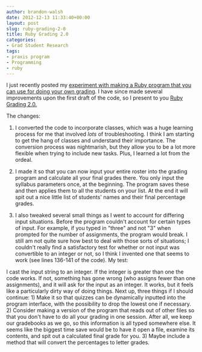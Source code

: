 ```yaml
---
author: brandon-walsh
date: 2012-12-13 11:33:40+00:00
layout: post
slug: ruby-grading-2-0
title: Ruby Grading 2.0
categories:
- Grad Student Research
tags:
- praxis program
- Programming
- ruby
---
```


I just recently posted my [experiment with making a Ruby program that you can use for doing your own grading](http://www.scholarslab.org/praxis-program/grading-in-ruby/). I have since made several improvements upon the first draft of the code, so I present to you [Ruby Grading 2.0.](https://github.com/bmw9t/LRTHW/blob/master/other%20stuff/grading2.0.rb)

The changes:

1) I converted the code to incorporate classes, which was a huge learning process for me that involved _lots_ of troubleshooting. I think I am starting to get the hang of classes and understand their importance. The conversion process was nightmarish, but they allow you to be a lot more flexible when trying to include new tasks. Plus, I learned a lot from the ordeal.

2) I made it so that you can now input your entire roster into the grading program and calculate all your final grades there. You only input the syllabus parameters once, at the beginning. The program saves these and then applies them to all the students on your list. At the end it will spit out a nice little list of students' names and their final percentage grades.

3) I also tweaked several small things as I went to account for differing input situations. Before the program couldn't account for certain types of input. For example, if you typed in "three" and not "3" when prompted for the number of assignments, the program would break. I still am not quite sure how best to deal with those sorts of situations; I couldn't really find a satisfactory test for whether or not input was convertible to an integer or not, so I think I invented one that seems to work (see lines 136-141 of the code). My test:

<script src="https://gist.github.com/anonymous/4252685.js"></script>

I cast the input string to an integer. If the integer is greater than one the code works. If not, something has gone wrong (who assigns fewer than one assignments), and it will ask for the input as an integer. It works, but it feels like a particularly dirty way of doing things. Next up, three things if I should continue: 1) Make it so that quizzes can be dynamically inputted into the program interface, with the possibility to drop the lowest one if necessary. 2) Consider making a version of the program that reads out of other files so that you don't have to do all your grading in one session. After all, we keep our gradebooks as we go, so this information is all typed somewhere else. It seems like the biggest time save would be to have it open a file, examine its contents, and spit out a calculated final grade for you. 3) Maybe include a method that will convert the percentages to letter grades.

